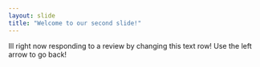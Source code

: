 ```yaml
---
layout: slide
title: "Welcome to our second slide!"
---
```

Ill right now responding to a review by changing this text row!
Use the left arrow to go back!
